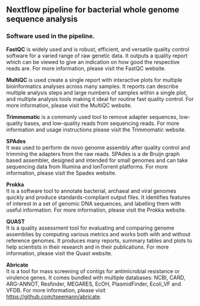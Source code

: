 <h2>Nextflow pipeline for bacterial whole genome sequence analysis </h2>

<h3>Software used in the pipeline.</h3>

**FastQC** is widely used and is robust, efficient, and versatile quality control software for a varied range of raw genetic data. It outputs a quality report which can be viewed to give an indication on how good the respective reads are. For more information, please visit the FastQC website.

**MultiQC** is used create a single report with interactive plots for multiple bioinformatics analyses across many samples. It reports can describe multiple analysis steps and large numbers of samples within a single plot, and multiple analysis tools making it ideal for routine fast quality control. For more information, please visit the MultiQC website.

**Trimmomatic** is a commonly used tool to remove adapter sequences, low-quality bases, and low-quality reads from sequencing reads. For more information and usage instructions please visit the Trimmomatic website.

**SPAdes** <br>
It was used to perform de novo genome assembly after quality control and trimming the adapters from the raw reads. SPAdes is a de Bruijn graph based assembler, designed and intended for small genomes and can take sequencing data from Illumina and IonTorrent platforms. For more information, please visit the Spades website.

**Prokka** <br>
It is a software tool to annotate bacterial, archaeal and viral genomes quickly and produce standards-compliant output files. It identifies features of interest in a set of genomic DNA sequences, and labelling them with useful information. For more information, please visit the Prokka website.

**QUAST** <br>
It is a quality assessment tool for evaluating and comparing genome assemblies by computing various metrics and works both with and without reference genomes. It produces many reports, summary tables and plots to help scientists in their research and in their publications. For more information, please visit the Quast website.

**Abricate** <br>
It is a tool for mass screening of contigs for antimicrobial resistance or virulence genes. It comes bundled with multiple databases: NCBI, CARD, ARG-ANNOT, Resfinder, MEGARES, EcOH, PlasmidFinder, Ecoli_VF and VFDB. For more information, please visit https://github.com/tseemann/abricate.


